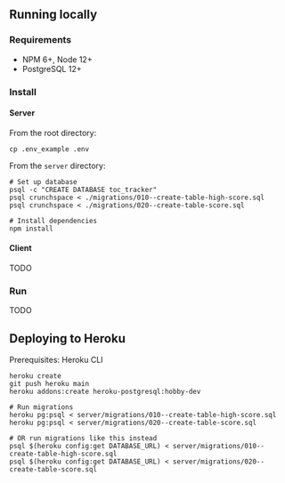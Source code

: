 ## Running locally

### Requirements

- NPM 6+, Node 12+
- PostgreSQL 12+

### Install

#### Server

From the root directory:
```
cp .env_example .env
```

From the `server` directory:
```
# Set up database
psql -c "CREATE DATABASE toc_tracker"
psql crunchspace < ./migrations/010--create-table-high-score.sql
psql crunchspace < ./migrations/020--create-table-score.sql

# Install dependencies
npm install
```

#### Client

TODO

### Run

TODO

## Deploying to Heroku
Prerequisites: Heroku CLI

```
heroku create
git push heroku main
heroku addons:create heroku-postgresql:hobby-dev

# Run migrations
heroku pg:psql < server/migrations/010--create-table-high-score.sql
heroku pg:psql < server/migrations/020--create-table-score.sql

# OR run migrations like this instead
psql $(heroku config:get DATABASE_URL) < server/migrations/010--create-table-high-score.sql
psql $(heroku config:get DATABASE_URL) < server/migrations/020--create-table-score.sql
```

